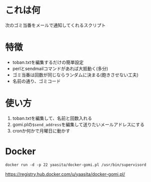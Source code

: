 # これは何

次のゴミ当番をメールで通知してくれるスクリプト

# 特徴

- toban.txtを編集するだけの簡単設定
- perlとsendmailコマンドがあれば大抵動く(多分)
- ゴミ当番は回数が同じならランダムに決まる(飽きさせない工夫)
- 名前の通り、ゴミコード

# 使い方

1. toban.txtを編集して、名前と回数入れる
1. gomi.plの`$send_address`を編集して送りたいメールアドレスにする
1. cronか何かで月曜日に動かす

# Docker

    docker run -d -p 22 yaasita/docker-gomi.pl /usr/bin/supervisord

https://registry.hub.docker.com/u/yaasita/docker-gomi.pl/
